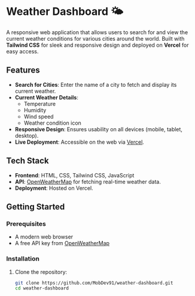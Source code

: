 # Weather Dashboard 🌤️

A responsive web application that allows users to search for and view the current weather conditions for various cities around the world. Built with **Tailwind CSS** for sleek and responsive design and deployed on **Vercel** for easy access.

## Features

- **Search for Cities**: Enter the name of a city to fetch and display its current weather.
- **Current Weather Details**:
  - Temperature
  - Humidity
  - Wind speed
  - Weather condition icon
- **Responsive Design**: Ensures usability on all devices (mobile, tablet, desktop).
- **Live Deployment**: Accessible on the web via [Vercel](https://vercel.com/).

## Tech Stack

- **Frontend**: HTML, CSS, Tailwind CSS, JavaScript
- **API**: [OpenWeatherMap](https://openweathermap.org/api) for fetching real-time weather data.
- **Deployment**: Hosted on Vercel.

## Getting Started

### Prerequisites

- A modern web browser
- A free API key from [OpenWeatherMap](https://openweathermap.org/appid)

### Installation

1. Clone the repository:
   ```bash
   git clone https://github.com/MobDev91/weather-dashboard.git
   cd weather-dashboard
   ```
